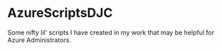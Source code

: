 # AzureScriptsDJC
Some nifty lil' scripts I have created in my work that may be helpful for Azure Administrators.
